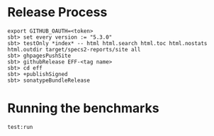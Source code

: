 # Release Process

```
export GITHUB_OAUTH=<token>
sbt> set every version := "5.3.0"
sbt> testOnly *index* -- html html.search html.toc html.nostats html.outdir target/specs2-reports/site all
sbt> ghpagesPushSite
sbt> githubRelease EFF-<tag name>
sbt> cd eff
sbt> +publishSigned
sbt> sonatypeBundleRelease
```

# Running the benchmarks

```
test:run
```
